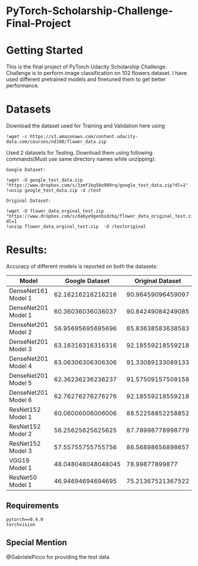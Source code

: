 # PyTorch-Scholarship-Challenge-Final-Project

# Getting Started

This is the final project of PyTorch Udacity Scholarship Challenge. Challenge is to perform image classification on 102 flowers dataset.
I have used different pretrained models and finetuned them to get better performance.

# Datasets

Download the dataset used for Training and Validation here using 

```
!wget -c https://s3.amazonaws.com/content.udacity-data.com/courses/nd188/flower_data.zip
```

Used 2 datasets for Testing. Download them using following commands(Must use same directory names while unzipping):


```
Google Dataset:

!wget -O google_test_data.zip "https://www.dropbox.com/s/3zmf1kq58o909rq/google_test_data.zip?dl=1"
!unzip google_test_data.zip -d /test

Original Dataset:

!wget -O flower_data_orginal_test.zip "https://www.dropbox.com/s/da6ye9genbsdzbq/flower_data_original_test.zip?dl=1
!unzip flower_data_orginal_test.zip  -d /testoriginal
```

# Results:

Accuracy of different models is reported on both the datasets:

| Model           |  Google Dataset      | Original Dataset |
 --- | --- | ---
DenseNet161 Model 1 | 62.16216216216216 | 90.96459096459097 
DenseNet201 Model 1  | 60.36036036036037 | 90.84249084249085
DenseNet201 Model 2  | 56.95695695695696 | 85.83638583638583
DenseNet201 Model 3  | 63.16316316316316 | 92.18559218559218
DenseNet201 Model 4  | 63.06306306306306 | 91.33089133089133
DenseNet201 Model 5  | 62.36236236236237 | 91.57509157509158
DenseNet201 Model 6  | 62.76276276276276 | 92.18559218559218
ResNet152 Model 1     |60.06006006006006 | 88.52258852258852
ResNet152 Model 2     |56.25625625625625 | 87.78998778998779
ResNet152 Model 3     |57.55755755755756 | 86.56898656898657
 VGG19 Model 1       | 48.048048048048045| 78.99877899877   
 ResNet50 Model 1    | 46.94694694694695 |75.21367521367522 

## Requirements

```
pytorch==0.4.0
torchvision
```

## Special Mention
@GabrielePicco for providing the test data
